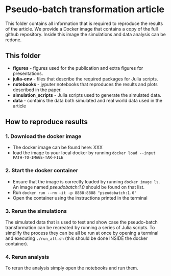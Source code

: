# Pseudo-batch transformation article
This folder contains all information that is required to reproduce the results of the article. We provide a Docker image that contains a copy of the full github repository. Inside this image the simulations and data analysis can be redone.

## This folder
- **figures** - figures used for the publication and extra figures for presentations.
- **julia-env** - files that describe the required packages for Julia scripts.
- **notebooks** - jyputer notebooks that reproduces the results and plots described in the paper.
- **simulation_scripts** - Julia scripts used to generate the simulated data.
- **data** - contains the data both simulated and real world data used in the article


## How to reproduce results
### 1. Download the docker image
- The docker image can be found here: XXX
- load the image to your local docker by running `docker load --input PATH-TO-IMAGE-TAR-FILE`

### 2. Start the docker container
- Ensure that the image is correctly loaded by running `docker image ls`. An image named *pseudobatch:1.0* should be found on that list.
- Run `docker run --rm -it -p 8888:8888 "pseudobatch:1.0"`
- Open the container using the instructions printed in the terminal

### 3. Rerun the simulations
The simulated data that is used to test and show case the pseudo-batch transformation can be recreated by running a series of Julia scripts. To simplify the process they can be all be run at once by opening a terminal and executing `./run_all.sh` (this should be done INSIDE the docker container).

### 4. Rerun analysis
To rerun the analysis simply open the notebooks and run them.
